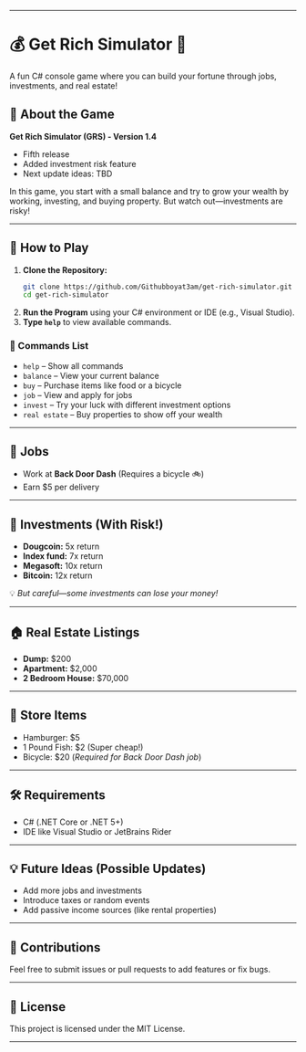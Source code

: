 

---

# 💰 Get Rich Simulator 🤑  
A fun C# console game where you can build your fortune through jobs, investments, and real estate!

## 📝 About the Game  
**Get Rich Simulator (GRS) - Version 1.4**  
- Fifth release  
- Added investment risk feature  
- Next update ideas: TBD  

In this game, you start with a small balance and try to grow your wealth by working, investing, and buying property. But watch out—investments are risky!

---

## 🚀 How to Play  
1. **Clone the Repository:**  
   ```bash
   git clone https://github.com/Githubboyat3am/get-rich-simulator.git
   cd get-rich-simulator
   ```
2. **Run the Program** using your C# environment or IDE (e.g., Visual Studio).  
3. **Type `help`** to view available commands.  

### 📜 Commands List  
- `help` – Show all commands  
- `balance` – View your current balance  
- `buy` – Purchase items like food or a bicycle  
- `job` – View and apply for jobs  
- `invest` – Try your luck with different investment options  
- `real estate` – Buy properties to show off your wealth  

---

## 💼 Jobs  
- Work at **Back Door Dash** (Requires a bicycle 🚲)  
- Earn $5 per delivery  

---

## 💸 Investments (With Risk!)  
- **Dougcoin:** 5x return  
- **Index fund:** 7x return  
- **Megasoft:** 10x return  
- **Bitcoin:** 12x return  

💡 *But careful—some investments can lose your money!*  

---

## 🏠 Real Estate Listings  
- **Dump:** $200  
- **Apartment:** $2,000  
- **2 Bedroom House:** $70,000  

---

## 🛒 Store Items  
- Hamburger: $5  
- 1 Pound Fish: $2 (Super cheap!)  
- Bicycle: $20 (*Required for Back Door Dash job*)  

---

## 🛠️ Requirements  
- C# (.NET Core or .NET 5+)  
- IDE like Visual Studio or JetBrains Rider  

---

## 💡 Future Ideas (Possible Updates)  
- Add more jobs and investments  
- Introduce taxes or random events  
- Add passive income sources (like rental properties)  

---

## 🙌 Contributions  
Feel free to submit issues or pull requests to add features or fix bugs.  

---

## 📜 License  
This project is licensed under the MIT License.  

---

